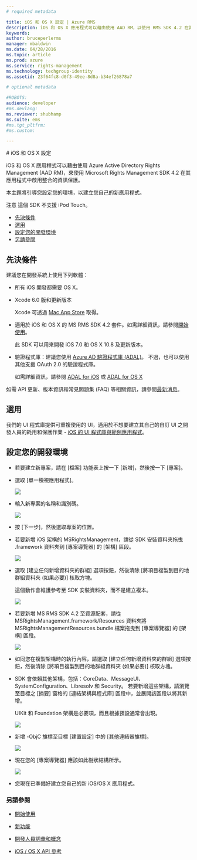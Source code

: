 ```yaml
---
# required metadata

title: iOS 和 OS X 設定 | Azure RMS
description: iOS 和 OS X 應用程式可以藉由使用 AAD RM，以使用 RMS SDK 4.2 在其應用程式中啟用整合的資訊保護。
keywords:
author: bruceperlerms
manager: mbaldwin
ms.date: 04/28/2016
ms.topic: article
ms.prod: azure
ms.service: rights-management
ms.technology: techgroup-identity
ms.assetid: 23f64fc8-d0f3-49ee-8d8a-b34ef26878a7

# optional metadata

#ROBOTS:
audience: developer
#ms.devlang:
ms.reviewer: shubhamp
ms.suite: ems
#ms.tgt_pltfrm:
#ms.custom:

---
```


﻿# iOS 和 OS X 設定

iOS 和 OS X 應用程式可以藉由使用 Azure Active Directory Rights Management (AAD RM)，來使用 Microsoft Rights Management SDK 4.2 在其應用程式中啟用整合的資訊保護。

本主題將引導您設定您的環境，以建立您自己的新應用程式。

注意  這個 SDK 不支援 iPod Touch。


-   [先決條件](#prerequisites)
-   [選用](#optional)
-   [設定您的開發環境](#configuring_your_development_environment)
-   [另請參閱](#see_also)

## 先決條件

建議您在開發系統上使用下列軟體︰

-   所有 iOS 開發都需要 OS X。
-   Xcode 6.0 版和更新版本

    Xcode 可透過 [Mac App Store](https://developer.apple.com/technologies/mac/) 取得。

-   適用於 iOS 和 OS X 的 MS RMS SDK 4.2 套件。如需詳細資訊，請參閱[開始使用](get-started.md)。

    此 SDK 可以用來開發 iOS 7.0 和 OS X 10.8 及更新版本。

-   驗證程式庫︰建議您使用 [Azure AD 驗證程式庫 (ADAL)](https://msdn.microsoft.com/en-us/library/jj573266.aspx)。 不過，也可以使用其他支援 OAuth 2.0 的驗證程式庫。

    如需詳細資訊，請參閱 [ADAL for iOS](https://github.com/MSOpenTech/azure-activedirectory-library-for-ios) 或 [ADAL for OS X](https://github.com/MSOpenTech/azure-activedirectory-library-for-ios/tree/OSXUniversal)

如需 API 更新、版本資訊和常見問題集 (FAQ) 等相關資訊，請參閱[最新消息](release-notes.md)。

## 選用

我們的 UI 程式庫提供可重複使用的 UI，適用於不想要建立其自己的自訂 UI 之開發人員的耗用和保護作業 - [iOS 的 UI 程式庫與範例應用程式](https://github.com/AzureAD/rms-sdk-ui-for-ios)。

## 設定您的開發環境

-   若要建立新專案，請在 [檔案] 功能表上按一下 [新增]，然後按一下 [專案]。
-   選取 [單一檢視應用程式]。

    ![](../media/iOS-Project.png)

-   輸入新專案的名稱和識別碼。

    ![](../media/iOS-project-options.png)

-   按 [下一步]，然後選取專案的位置。
-   若要新增 iOS 架構的 MSRightsManagement，請從 SDK 安裝資料夾拖曳 .framework 資料夾到 [專案導覽器] 的 [架構] 區段。

    ![](../media/ios-add-dependencies-01a.png)

-   選取 [建立任何新增資料夾的群組] 選項按鈕，然後清除 [將項目複製到目的地群組資料夾 (如果必要)] 核取方塊。

    這個動作會維護參考至 SDK 安裝資料夾，而不是建立複本。

    ![](../media/iOS-create-groups.png)

-   若要新增 MS RMS SDK 4.2 至資源配套，請從 MSRightsManagement.framework/Resources 資料夾將 MSRightsManagementResources.bundle 檔案拖曳到 [專案導覽器] 的 [架構] 區段。

    ![](../media/iOS-add-resource-bundle-02a.png)

-   如同您在複製架構時的執行內容，請選取 [建立任何新增資料夾的群組] 選項按鈕，然後清除 [將項目複製到目的地群組資料夾 (如果必要)] 核取方塊。
-   SDK 會依賴其他架構，包括︰CoreData、MessageUI、SystemConfiguration、Libresolv 和 Security。 若要新增這些架構，請瀏覽至目標之 [摘要] 窗格的 [連結架構與程式庫] 區段中，並展開該區段以將其新增。

    UIKit 和 Foundation 架構是必要項，而且根據預設通常會出現。

    ![](../media/iOS-add-libraries.png)

-   新增 -ObjC 旗標至目標 [建置設定] 中的 [其他連結器旗標]。

    ![](../media/iOS-linker-flags.png)

-   現在您的 [專案導覽器] 應該如此樹狀結構所示。

    ![](../media/iOS-verify-setup-01a.png)

-   您現在已準備好建立您自己的新 iOS/OS X 應用程式。

### 另請參閱

* [開始使用](get-started.md)

* [新功能](release-notes.md)

* [開發人員詞彙和概念](core-concepts.md)

* [iOS / OS X API 參考](/rights-management/sdk/4.2/api/ios/ios)

 

 





<!--HONumber=Apr16_HO3-->


